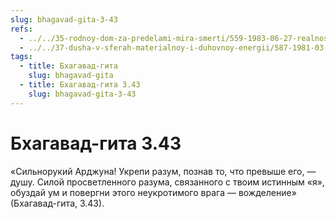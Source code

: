 ```yaml
---
slug: bhagavad-gita-3-43
refs:
  - ../../35-rodnoy-dom-za-predelami-mira-smerti/559-1983-06-27-realnost-very-za-predelami-mira-smerti.md
  - ../../37-dusha-v-sferah-materialnoy-i-duhovnoy-energii/587-1981-03-08-a-b3-pobeda-nad-vozhdeleniem-soglasno-ucheniyu-gity.md
tags:
  - title: Бхагавад-гита
    slug: bhagavad-gita
  - title: Бхагавад-гита 3.43
    slug: bhagavad-gita-3-43
---
```


# Бхагавад-гита 3.43

«Сильнорукий Арджуна! Укрепи разум, познав то, что превыше его, — душу. Силой просветленного разума, связанного с твоим истинным «я», обуздай ум и повергни этого неукротимого врага — вожделение» (Бхагавад-гита, 3.43).
